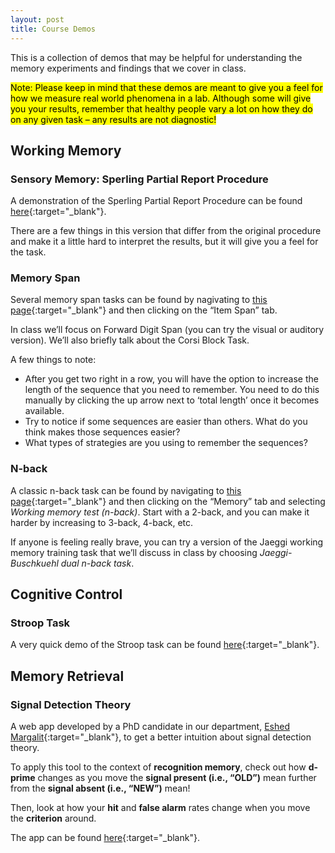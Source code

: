 ```yaml
---
layout: post
title: Course Demos
---
```


This is a collection of demos that may be helpful for understanding the memory experiments and findings that we cover in class.

<mark>Note: Please keep in mind that these demos are meant to give you a feel for how we measure real world phenomena in a lab. Although some will give you your results, remember that healthy people vary a lot on how they do on any given task – any results are not diagnostic!</mark>

## Working Memory

### Sensory Memory: Sperling Partial Report Procedure

A demonstration of the Sperling Partial Report Procedure can be found [here](https://www.youtube.com/watch?v=ACddnsfgJ7I){:target="_blank"}.

There are a few things in this version that differ from the original procedure and make it a little hard to interpret the results, but it will give you a feel for the task.

### Memory Span

Several memory span tasks can be found by nagivating to [this page](http://cognitivefun.net/){:target="_blank"} and then clicking on the “Item Span” tab.

In class we’ll focus on Forward Digit Span (you can try the visual or auditory version). We’ll also briefly talk about the Corsi Block Task.

A few things to note:

- After you get two right in a row, you will have the option to increase the length of the sequence that you need to remember. You need to do this manually by clicking the up arrow next to ‘total length’ once it becomes available.
- Try to notice if some sequences are easier than others. What do you think makes those sequences easier?
- What types of strategies are you using to remember the sequences?

### N-back

A classic n-back task can be found by navigating to [this page](http://cognitivefun.net/){:target="_blank"} and then clicking on the “Memory” tab and selecting *Working memory test (n-back)*. Start with a 2-back, and you can make it harder by increasing to 3-back, 4-back, etc.

If anyone is feeling really brave, you can try a version of the Jaeggi working memory training task that we’ll discuss in class by choosing *Jaeggi-Buschkuehl dual n-back task*.

## Cognitive Control

### Stroop Task

A very quick demo of the Stroop task can be found [here](http://www.math.unt.edu/~tam/selftests/stroopeffects.html){:target="_blank"}.

## Memory Retrieval

### Signal Detection Theory

A web app developed by a PhD candidate in our department, [Eshed Margalit](https://eshedmargalit.com){:target="_blank"}, to get a better intuition about signal detection theory. 

To apply this tool to the context of **recognition memory**, check out how **d-prime** changes as you move the **signal present (i.e., “OLD”)** mean further from the **signal absent (i.e., “NEW”)** mean! 

Then, look at how your **hit** and **false alarm** rates change when you move the **criterion** around.

The app can be found [here](https://eshedmargalit.com/dprime_calculator){:target="_blank"}.